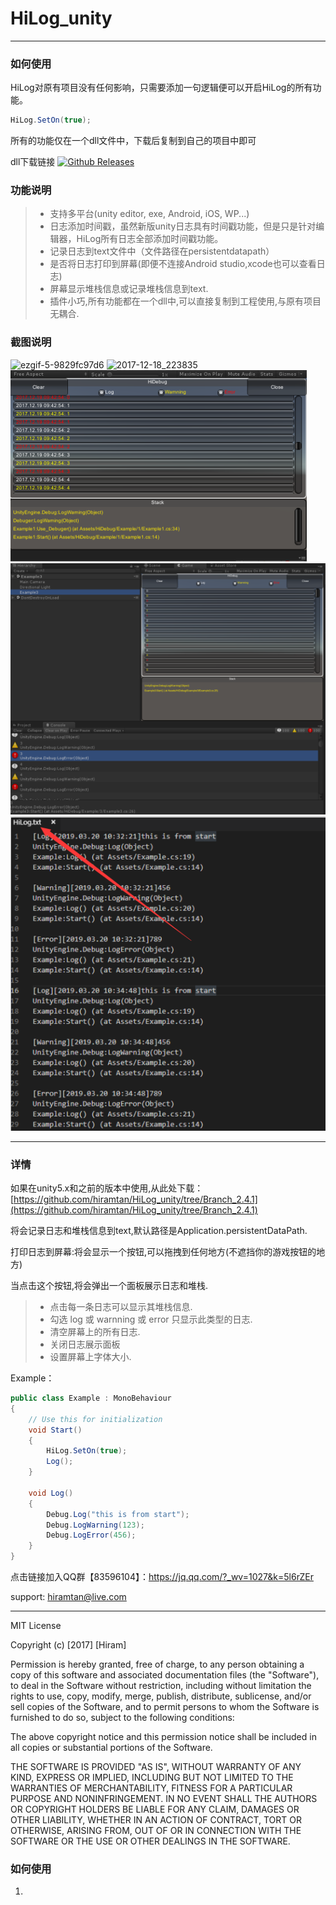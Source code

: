 # HiLog_unity
----------------------

### 如何使用
HiLog对原有项目没有任何影响，只需要添加一句逻辑便可以开启HiLog的所有功能。
```csharp
HiLog.SetOn(true);
```
所有的功能仅在一个dll文件中，下载后复制到自己的项目中即可

dll下载链接 [![Github Releases](https://img.shields.io/github/downloads/atom/atom/total.svg)](https://github.com/hiramtan/HiLog_unity/releases)

### 功能说明
>- 支持多平台(unity editor, exe, Android, iOS, WP...)
>- 日志添加时间戳，虽然新版unity日志具有时间戳功能，但是只是针对编辑器，HiLog所有日志全部添加时间戳功能。
>- 记录日志到text文件中（文件路径在persistentdatapath）
>- 是否将日志打印到屏幕(即便不连接Android studio,xcode也可以查看日志)
>- 屏幕显示堆栈信息或记录堆栈信息到text.
>- 插件小巧,所有功能都在一个dll中,可以直接复制到工程使用,与原有项目无耦合.

### 截图说明
![ezgif-5-9829fc97d6](others/ezgif-5-9829fc97d6.gif)
![2017-12-18_223835](others/2017-12-18_223835.png)
![Image15](others/Image15.png)
![Image17](others/Image17.png)
![Image18](others/Image18.png)

-------------------

### 详情

如果在unity5.x和之前的版本中使用,从此处下载：[https://github.com/hiramtan/HiLog_unity/tree/Branch_2.4.1](https://github.com/hiramtan/HiLog_unity/tree/Branch_2.4.1)

将会记录日志和堆栈信息到text,默认路径是Application.persistentDataPath.

打印日志到屏幕:将会显示一个按钮,可以拖拽到任何地方(不遮挡你的游戏按钮的地方)

当点击这个按钮,将会弹出一个面板展示日志和堆栈.

>- 点击每一条日志可以显示其堆栈信息.
>- 勾选 log 或 warnning 或 error 只显示此类型的日志.
>- 清空屏幕上的所有日志.
>- 关闭日志展示面板
>- 设置屏幕上字体大小.

Example：
```csharp
public class Example : MonoBehaviour
{
    // Use this for initialization
    void Start()
    {
        HiLog.SetOn(true);
        Log();
    }

    void Log()
    {
        Debug.Log("this is from start");
        Debug.LogWarning(123);
        Debug.LogError(456);
    }
}
```




点击链接加入QQ群【83596104】：https://jq.qq.com/?_wv=1027&k=5l6rZEr

support: hiramtan@live.com

***********

MIT License

Copyright (c) [2017] [Hiram]

Permission is hereby granted, free of charge, to any person obtaining a copy
of this software and associated documentation files (the "Software"), to deal
in the Software without restriction, including without limitation the rights
to use, copy, modify, merge, publish, distribute, sublicense, and/or sell
copies of the Software, and to permit persons to whom the Software is
furnished to do so, subject to the following conditions:

The above copyright notice and this permission notice shall be included in all
copies or substantial portions of the Software.

THE SOFTWARE IS PROVIDED "AS IS", WITHOUT WARRANTY OF ANY KIND, EXPRESS OR
IMPLIED, INCLUDING BUT NOT LIMITED TO THE WARRANTIES OF MERCHANTABILITY,
FITNESS FOR A PARTICULAR PURPOSE AND NONINFRINGEMENT. IN NO EVENT SHALL THE
AUTHORS OR COPYRIGHT HOLDERS BE LIABLE FOR ANY CLAIM, DAMAGES OR OTHER
LIABILITY, WHETHER IN AN ACTION OF CONTRACT, TORT OR OTHERWISE, ARISING FROM,
OUT OF OR IN CONNECTION WITH THE SOFTWARE OR THE USE OR OTHER DEALINGS IN THE
SOFTWARE.



### 如何使用
1. 

